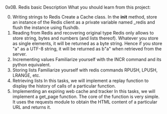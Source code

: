 0x0B. Redis basic
Description
What you should learn from this project:

0. Writing strings to Redis
Create a Cache class. In the __init__ method, store an instance of the Redis client as a private variable named _redis and flush the instance using flushdb.
1. Reading from Redis and recovering original type
Redis only allows to store string, bytes and numbers (and lists thereof). Whatever you store as single elements, it will be returned as a byte string. Hence if you store "a" as a UTF-8 string, it will be returned as b"a" when retrieved from the server.
2. Incrementing values
Familiarize yourself with the INCR command and its python equivalent.
3. Storing lists
Familiarize yourself with redis commands RPUSH, LPUSH, LRANGE, etc.
4. Retrieving lists
In this tasks, we will implement a replay function to display the history of calls of a particular function.
5. Implementing an expiring web cache and tracker
In this tasks, we will implement a get_page function. The core of the function is very simple. It uses the requests module to obtain the HTML content of a particular URL and returns it.
